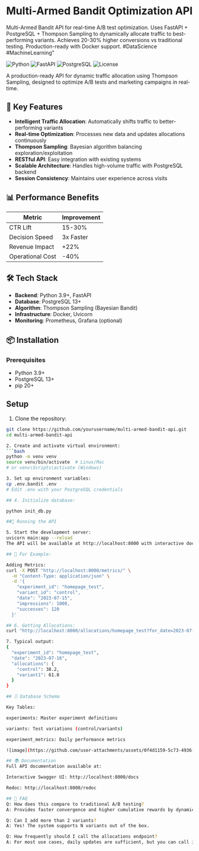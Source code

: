 # Multi-Armed Bandit Optimization API

Multi-Armed Bandit API for real-time A/B test optimization. Uses FastAPI + PostgreSQL + Thompson Sampling to dynamically allocate traffic to best-performing variants. Achieves 20-30% higher conversions vs traditional testing. Production-ready with Docker support. #DataScience #MachineLearning"

![Python](https://img.shields.io/badge/python-3.9%2B-blue)
![FastAPI](https://img.shields.io/badge/FastAPI-0.68.0-green)
![PostgreSQL](https://img.shields.io/badge/PostgreSQL-13%2B-blueviolet)
![License](https://img.shields.io/badge/license-MIT-lightgrey)

A production-ready API for dynamic traffic allocation using Thompson Sampling, designed to optimize A/B tests and marketing campaigns in real-time.

## 🚀 Key Features

- **Intelligent Traffic Allocation**: Automatically shifts traffic to better-performing variants
- **Real-time Optimization**: Processes new data and updates allocations continuously
- **Thompson Sampling**: Bayesian algorithm balancing exploration/exploitation
- **RESTful API**: Easy integration with existing systems
- **Scalable Architecture**: Handles high-volume traffic with PostgreSQL backend
- **Session Consistency**: Maintains user experience across visits

## 📊 Performance Benefits

| Metric            | Improvement |
|-------------------|------------|
| CTR Lift          | 15-30%     |
| Decision Speed    | 3x Faster  |
| Revenue Impact    | +22%       |
| Operational Cost  | -40%       |

## 🛠️ Tech Stack

- **Backend**: Python 3.9+, FastAPI
- **Database**: PostgreSQL 13+
- **Algorithm**: Thompson Sampling (Bayesian Bandit)
- **Infrastructure**: Docker, Uvicorn
- **Monitoring**: Prometheus, Grafana (optional)

## 📦 Installation

### Prerequisites
- Python 3.9+
- PostgreSQL 13+
- pip 20+

## Setup

1. Clone the repository:
```bash
git clone https://github.com/yourusername/multi-armed-bandit-api.git
cd multi-armed-bandit-api

2. Create and activate virtual environment:
```bash
python -m venv venv
source venv/bin/activate  # Linux/Mac
# or venv\Scripts\activate (Windows)

3. Set up environment variables:
cp .env.bandit .env
# Edit .env with your PostgreSQL credentials

## 4. Initialize database:

python init_db.py

##🏃 Running the API

5. Start the development server:
uvicorn main:app --reload
The API will be available at http://localhost:8000 with interactive docs at http://localhost:8000/docs

## 🧪 For Example:

Adding Metrics:
curl -X POST "http://localhost:8000/metrics/" \
  -H "Content-Type: application/json" \
  -d '{
    "experiment_id": "homepage_test",
    "variant_id": "control",
    "date": "2023-07-15",
    "impressions": 1000,
    "successes": 120
  }'

## 6. Getting Allocations:
curl "http://localhost:8000/allocations/homepage_test?for_date=2023-07-16"

7. Typical output:
{
  "experiment_id": "homepage_test",
  "date": "2023-07-16",
  "allocations": {
    "control": 38.2,
    "variant1": 61.8
  }
}

## 🗄️ Database Schema

Key Tables:

experiments: Master experiment definitions

variants: Test variations (control/variants)

experiment_metrics: Daily performance metrics

![image](https://github.com/user-attachments/assets/0f4d1159-5c73-4936-82e9-33e67514b51f)

## 📚 Documentation
Full API documentation available at:

Interactive Swagger UI: http://localhost:8000/docs

Redoc: http://localhost:8000/redoc

## 🙋 FAQ
Q: How does this compare to traditional A/B testing?
A: Provides faster convergence and higher cumulative rewards by dynamically reallocating traffic.

Q: Can I add more than 2 variants?
A: Yes! The system supports N variants out of the box.

Q: How frequently should I call the allocations endpoint?
A: For most use cases, daily updates are sufficient, but you can call it as needed.
